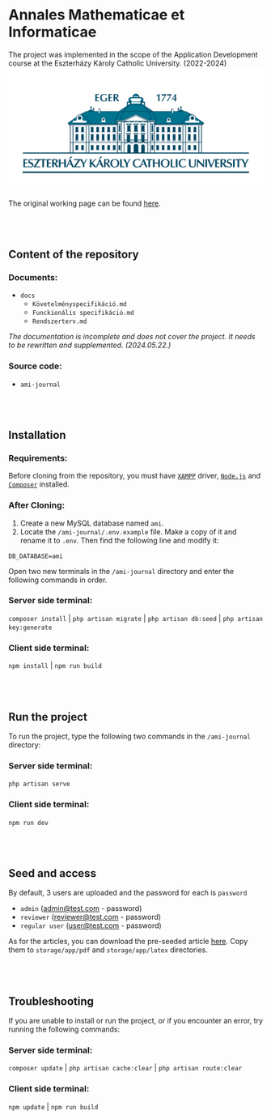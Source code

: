 # Annales Mathematicae et Informaticae
The project was implemented in the scope of the Application Development course at the Eszterházy Károly Catholic University. (2022-2024)
![EKCU](/ami-journal/public/img/EKCU.png)

The original working page can be found [here](https://ami.uni-eszterhazy.hu/).<br><br><br><br>


## Content of the repository
### Documents:
- `docs`
  - `Követelményspecifikáció.md`
  - `Funckionális specifikáció.md`
  - `Rendszerterv.md`
 
_The documentation is incomplete and does not cover the project. It needs to be rewritten and supplemented. (2024.05.22.)_ 

### Source code:
- `ami-journal`<br><br><br><br>



## Installation
### Requirements:
Before cloning from the repository, you must have [`XAMPP`](https://www.apachefriends.org/download.html) driver, [`Node.js`](https://nodejs.org/en/download) and [`Composer`](https://getcomposer.org/download/) installed.

### After Cloning:
1. Create a new MySQL database named `ami`.
2. Locate the `/ami-journal/.env.example` file. Make a copy of it and rename it to `.env`. Then find the following line and modify it:
```plaintext
DB_DATABASE=ami
```

Open two new terminals in the `/ami-journal` directory and enter the following commands in order.
### Server side terminal:
`composer install` | `php artisan migrate` | `php artisan db:seed` | `php artisan key:generate`

### Client side terminal:
`npm install` | `npm run build`<br><br><br><br>



## Run the project
To run the project, type the following two commands in the `/ami-journal` directory:
### Server side terminal:
`php artisan serve`

### Client side terminal:
`npm run dev`<br><br><br><br>



## Seed and access
By default, 3 users are uploaded and the password for each is `password`
- `admin` (admin@test.com - password)
- `reviewer` (reviewer@test.com - password)
- `regular user` (user@test.com - password)

As for the articles, you can download the pre-seeded article [here](https://drive.google.com/drive/folders/1_3sxDKHt6xoONmO4U_pfAN-SJ4unpxn2?usp=sharing).
Copy them to `storage/app/pdf` and `storage/app/latex` directories.<br><br><br><br>



## Troubleshooting
If you are unable to install or run the project, or if you encounter an error, try running the following commands:

### Server side terminal:
`composer update` | `php artisan cache:clear` | `php artisan route:clear`

### Client side terminal:
`npm update` | `npm run build`
